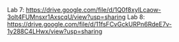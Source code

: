 Lab 7: https://drive.google.com/file/d/1Q0f8xyILcaow-3olt4FUMnsxr1AxscqU/view?usp=sharing
Lab 8: https://drive.google.com/file/d/11fsFCvGckURPn6RdeE7v-1y288C4LHwx/view?usp=sharing
